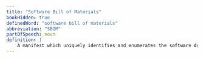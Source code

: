 ```yaml
---
title: "Software Bill of Materials"
bookHidden: true
definedWord: "software bill of materials"
abbreviation: "SBOM"
partOfSpeech: noun
definition: |
    A manifest which uniquely identifies and enumerates the software dependencies contained within a codebase, software artifact, or runtime container. In a security context, it is used to track the chain of custody of software components and to ensure that the components are free of known vulnerabilities.
---
```

